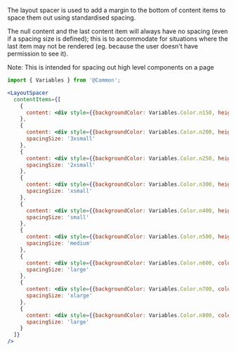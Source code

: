 The layout spacer is used to add a margin to the bottom of content items to space them out using standardised spacing.

The null content and the last content item will always have no spacing (even if a spacing size is defined); this is to accommodate for situations where the last item may not be rendered (eg. because the user doesn't have permission to see it).

Note: This is intended for spacing out high level components on a page

```jsx
import { Variables } from '@Common';

<LayoutSpacer
  contentItems={[
    {
      content: <div style={{backgroundColor: Variables.Color.n150, height: '100px', padding: `${Variables.Spacing.sXSmall}px`}}>No bottom margin</div>
    },
    {
      content: <div style={{backgroundColor: Variables.Color.n200, height: '100px', padding: `${Variables.Spacing.sXSmall}px`}}>3XSmall - 8px bottom margin</div>,
      spacingSize: '3xsmall'
    },
    {
      content: <div style={{backgroundColor: Variables.Color.n250, height: '100px', padding: `${Variables.Spacing.sXSmall}px`}}>2XSmall - 12px bottom margin</div>,
      spacingSize: '2xsmall'
    },
    {
      content: <div style={{backgroundColor: Variables.Color.n300, height: '100px', padding: `${Variables.Spacing.sXSmall}px`}}>XSmall - 16px bottom margin</div>,
      spacingSize: 'xsmall'
    },
    {
      content: <div style={{backgroundColor: Variables.Color.n400, height: '100px', padding: `${Variables.Spacing.sXSmall}px`}}>Small - 24px bottom margin</div>,
      spacingSize: 'small'
    },
    {
      content: <div style={{backgroundColor: Variables.Color.n500, height: '100px', padding: `${Variables.Spacing.sXSmall}px`}}>Medium - 32px bottom margin</div>,
      spacingSize: 'medium'
    },
    {
      content: <div style={{backgroundColor: Variables.Color.n600, color: Variables.Color.n100, height: '100px', padding: `${Variables.Spacing.sXSmall}px`}}>Large - 40px bottom margin</div>,
      spacingSize: 'large'
    },
    {
      content: <div style={{backgroundColor: Variables.Color.n700, color: Variables.Color.n100, height: '100px', padding: `${Variables.Spacing.sXSmall}px`}}>XLarge - 56px bottom margin</div>,
      spacingSize: 'xlarge'
    },
    {
      content: <div style={{backgroundColor: Variables.Color.n800, color: Variables.Color.n100, height: '100px', padding: `${Variables.Spacing.sXSmall}px`}}>Last item always has no bottom margin</div>,
      spacingSize: 'large'
    }
  ]}
/>
```
